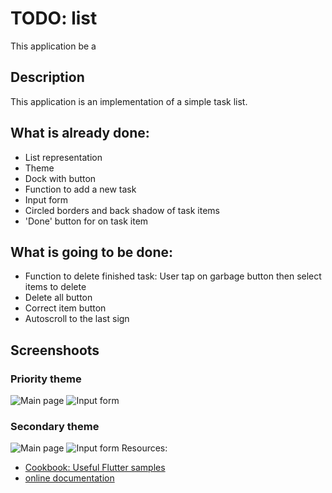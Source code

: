 # TODO: list

This application be a 

## Description

This application is an implementation of a simple task list.

## What is already done:
- List representation
- Theme
- Dock with button
- Function to add a new task
- Input form
- Circled borders and back shadow of task items
- 'Done' button for on task item
   
## What is going to be done:
- Function to delete finished task: User tap on garbage button then select items to delete
- Delete all button
- Correct item button
- Autoscroll to the last sign
## Screenshoots
### Priority theme
![Main page](./images/1.png)
![Input form](images/2.png)
### Secondary theme
![Main page](./images/1b.png)
![Input form](./images/2b.png)
Resources: 
- [Cookbook: Useful Flutter samples](https://flutter.dev/docs/cookbook)
- [online documentation](https://flutter.dev/docs)
